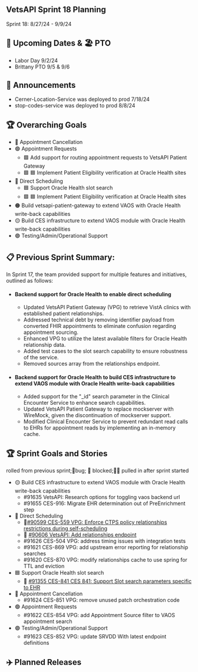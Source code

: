 ## VetsAPI Sprint 18 Planning
Sprint 18: 8/27/24 - 9/9/24

## 📅 Upcoming Dates  & 🏖️ PTO
* Labor Day 9/2/24 
* Brittany PTO 9/5 & 9/6

## 📣 Announcements
* Cerner-Location-Service was deployed to prod 7/18/24
* stop-codes-service was deployed to prod 8/8/24

## 🏆 Overarching Goals
* 🔴 Appointment Cancellation
* 🟢 Appointment Requests
  * 🟩 Add support for routing appointment requests to VetsAPI Patient Gateway
  * 🟩 🟦 Implement Patient Eligibility verification at Oracle Health sites 
* 🔵 Direct Scheduling
  * 🟦 Support Oracle Health slot search
  *  🟩 🟦 Implement Patient Eligibility verification at Oracle Health sites
* 🟠 Build vetsapi-patient-gateway to extend VAOS with Oracle Health write-back capabilities
* 🟡 Build CES infrastructure to extend VAOS module with Oracle Health write-back capabilities
* 🟣 Testing/Admin/Operational Support
 
## 📋 Previous Sprint Summary:
In Sprint 17, the team provided support for multiple features and initiatives, outlined as follows:  
* #### Backend support for Oracle Health to enable direct scheduling
  * Updated VetsAPI Patient Gateway (VPG) to retrieve VistA clinics with established patient relationships.
  * Addressed technical debt by removing identifier payload from converted FHIR appointments to eliminate confusion regarding appointment sourcing.
  * Enhanced VPG to utilize the latest available filters for Oracle Health relationship data.
  * Added test cases to the slot search capability to ensure robustness of the service.
  * Removed sources array from the relationships endpoint.

* #### Backend support for Oracle Health to build CES infrastructure to extend VAOS module with Oracle Health write-back capabilities 
   * Added support for the "_id" search parameter in the Clinical Encounter Service to enhance search capabilities.
   * Updated VetsAPI Patient Gateway to replace mockserver with WireMock, given the discontinuation of mockserver support.
   * Modified Clinical Encounter Service to prevent redundant read calls to EHRs for appointment reads by implementing an in-memory cache.

 
## 🏆 Sprint Goals and Stories
 rolled from previous sprint;🐞bug; 🚫 blocked;🧗‍♀️ pulled in after sprint started 
* 🟡 Build CES infrastructure to extend VAOS module with Oracle Health write-back capabilities
   * #91635 VetsAPI: Research options for toggling vaos backend url
   * #91655 CES-916: Migrate EHR determination out of PreEnrichment step 
* 🔵 Direct Scheduling
  * 🚧[#90599 CES-559 VPG: Enforce CTPS policy relationships restrictions during self-scheduling](https://app.zenhub.com/workspaces/appointments-oracle-health-integration-65a6e99ea522640e4d09393b/issues/gh/department-of-veterans-affairs/va.gov-team/90599)
  * 🚧 [#90606 VetsAPI: Add relationships endpoint](https://app.zenhub.com/workspaces/appointments-oracle-health-integration-65a6e99ea522640e4d09393b/issues/gh/department-of-veterans-affairs/va.gov-team/90606)
  * #91626 CES-504 VPG: address timing issues with integration tests
  * #91621 CES-869 VPG: add upstream error reporting for relationship searches
  * #91620 CES-870 VPG: modify relationships cache to use spring for TTL and eviction
* 🟦 Support Oracle Health slot search
  * 🚧 [#91355 CES-841 CES 841: Support Slot search parameters specific to EHR](https://app.zenhub.com/workspaces/appointments-oracle-health-integration-65a6e99ea522640e4d09393b/issues/gh/department-of-veterans-affairs/va.gov-team/91355)
* 🔴 Appointment Cancellation
  * #91624 CES-851 VPG: remove unused patch orchestration code
* 🟢 Appointment Requests
  * #91622 CES-854 VPG: add Appointment Source filter to VAOS appointment search
* 🟣 Testing/Admin/Operational Support
  * #91623 CES-852 VPG: update SRVDD With latest endpoint definitions  
 
   
## ✈️ Planned Releases
